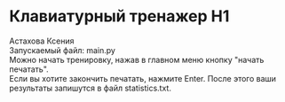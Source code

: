 # Клавиатурный тренажер H1  
Астахова Ксения  
Запускаемый файл: main.py  
Можно начать тренировку, нажав в главном меню кнопку "начать печатать".  
Если вы хотите закончить печатать, нажмите Enter. После этого ваши результаты запишутся в файл statistics.txt.
